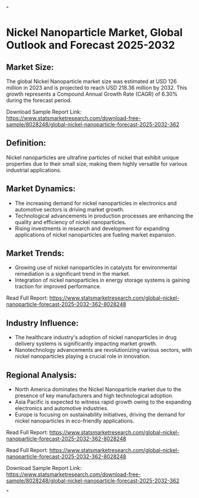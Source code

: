 "<html>
<h1>Nickel Nanoparticle Market, Global Outlook and Forecast 2025-2032</h1>

<h2>Market Size:</h2>
<p>The global Nickel Nanoparticle market size was estimated at USD 126 million in 2023 and is projected to reach USD 218.36 million by 2032. This growth represents a Compound Annual Growth Rate (CAGR) of 6.30% during the forecast period.</p>
<p>Download Sample Report Link: <a href='https://www.statsmarketresearch.com/download-free-sample/8028248/global-nickel-nanoparticle-forecast-2025-2032-362'>https://www.statsmarketresearch.com/download-free-sample/8028248/global-nickel-nanoparticle-forecast-2025-2032-362</a></p>

<h2>Definition:</h2>
<p>Nickel nanoparticles are ultrafine particles of nickel that exhibit unique properties due to their small size, making them highly versatile for various industrial applications.</p>

<h2>Market Dynamics:</h2>
<ul>
  <li>The increasing demand for nickel nanoparticles in electronics and automotive sectors is driving market growth.</li>
  <li>Technological advancements in production processes are enhancing the quality and efficiency of nickel nanoparticles.</li>
  <li>Rising investments in research and development for expanding applications of nickel nanoparticles are fueling market expansion.</li>
</ul>

<h2>Market Trends:</h2>
<ul>
  <li>Growing use of nickel nanoparticles in catalysts for environmental remediation is a significant trend in the market.</li>
  <li>Integration of nickel nanoparticles in energy storage systems is gaining traction for improved performance.</li>
</ul>
<p>Read Full Report: <a href='https://www.statsmarketresearch.com/global-nickel-nanoparticle-forecast-2025-2032-362-8028248'>https://www.statsmarketresearch.com/global-nickel-nanoparticle-forecast-2025-2032-362-8028248</a></p>

<h2>Industry Influence:</h2>
<ul>
  <li>The healthcare industry's adoption of nickel nanoparticles in drug delivery systems is significantly impacting market growth.</li>
  <li>Nanotechnology advancements are revolutionizing various sectors, with nickel nanoparticles playing a crucial role in innovation.</li>
</ul>

<h2>Regional Analysis:</h2>
<ul>
  <li>North America dominates the Nickel Nanoparticle market due to the presence of key manufacturers and high technological adoption.</li>
  <li>Asia Pacific is expected to witness rapid growth owing to the expanding electronics and automotive industries.</li>
  <li>Europe is focusing on sustainability initiatives, driving the demand for nickel nanoparticles in eco-friendly applications.</li>
</ul>
<p>Read Full Report: <a href='https://www.statsmarketresearch.com/global-nickel-nanoparticle-forecast-2025-2032-362-8028248'>https://www.statsmarketresearch.com/global-nickel-nanoparticle-forecast-2025-2032-362-8028248</a></p>
</html>

<p>Read Full Report: <a href='https://www.statsmarketresearch.com/global-nickel-nanoparticle-forecast-2025-2032-362-8028248'>https://www.statsmarketresearch.com/global-nickel-nanoparticle-forecast-2025-2032-362-8028248</a></p>
<p>Download Sample Report Link: <a href='https://www.statsmarketresearch.com/download-free-sample/8028248/global-nickel-nanoparticle-forecast-2025-2032-362'>https://www.statsmarketresearch.com/download-free-sample/8028248/global-nickel-nanoparticle-forecast-2025-2032-362</a></p>"

